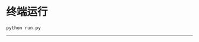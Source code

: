 # 终端运行

```shell
python run.py
```
***************************************************************************************************************************
